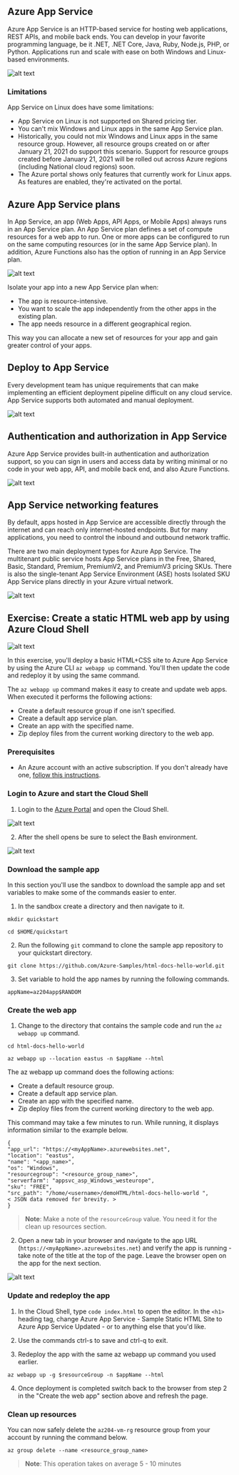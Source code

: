 ## Azure App Service

Azure App Service is an HTTP-based service for hosting web applications, REST APIs, and mobile back ends. You can develop in your favorite programming language, be it .NET, .NET Core, Java, Ruby, Node.js, PHP, or Python. Applications run and scale with ease on both Windows and Linux-based environments.

![alt text](images/azure_app_service_01.png)

### Limitations

App Service on Linux does have some limitations:

 * App Service on Linux is not supported on Shared pricing tier.
 * You can't mix Windows and Linux apps in the same App Service plan.
 * Historically, you could not mix Windows and Linux apps in the same resource group. However, all resource groups created on or after January 21, 2021 do support this scenario. Support for resource groups created before January 21, 2021 will be rolled out across Azure regions (including National cloud regions) soon.
 * The Azure portal shows only features that currently work for Linux apps. As features are enabled, they're activated on the portal.

## Azure App Service plans

In App Service, an app (Web Apps, API Apps, or Mobile Apps) always runs in an App Service plan. An App Service plan defines a set of compute resources for a web app to run. One or more apps can be configured to run on the same computing resources (or in the same App Service plan). In addition, Azure Functions also has the option of running in an App Service plan.

![alt text](images/azure_app_service_02.png)

Isolate your app into a new App Service plan when:

 * The app is resource-intensive.
 * You want to scale the app independently from the other apps in the existing plan.
 * The app needs resource in a different geographical region.

This way you can allocate a new set of resources for your app and gain greater control of your apps.

## Deploy to App Service

Every development team has unique requirements that can make implementing an efficient deployment pipeline difficult on any cloud service. App Service supports both automated and manual deployment.

![alt text](images/azure_app_service_03.png)

## Authentication and authorization in App Service

Azure App Service provides built-in authentication and authorization support, so you can sign in users and access data by writing minimal or no code in your web app, API, and mobile back end, and also Azure Functions.

![alt text](images/azure_app_service_04.png)

## App Service networking features

By default, apps hosted in App Service are accessible directly through the internet and can reach only internet-hosted endpoints. But for many applications, you need to control the inbound and outbound network traffic.

There are two main deployment types for Azure App Service. The multitenant public service hosts App Service plans in the Free, Shared, Basic, Standard, Premium, PremiumV2, and PremiumV3 pricing SKUs. There is also the single-tenant App Service Environment (ASE) hosts Isolated SKU App Service plans directly in your Azure virtual network.

![alt text](images/azure_app_service_05.png)

## Exercise: Create a static HTML web app by using Azure Cloud Shell

![alt text](images/azure_app_service_06.png)

In this exercise, you'll deploy a basic HTML+CSS site to Azure App Service by using the Azure CLI `az webapp up` command. You'll then update the code and redeploy it by using the same command.

The `az webapp up` command makes it easy to create and update web apps. When executed it performs the following actions:

* Create a default resource group if one isn't specified.
* Create a default app service plan.
* Create an app with the specified name.
* Zip deploy files from the current working directory to the web app.

### Prerequisites

  * An Azure account with an active subscription. If you don't already have one, [follow this instructions](https://docs.google.com/document/d/1XEkiGWUC4_AzngZQLQnVt8yWCb3dft1HzXglUnJcJzM/edit#heading=h.c96x7dxoz6ej).

### Login to Azure and start the Cloud Shell
1. Login to the [Azure Portal](https://portal.azure.com/) and open the Cloud Shell.

  ![alt text](images/azure_app_service_07.png)

2. After the shell opens be sure to select the Bash environment.

  ![alt text](images/azure_app_service_08.png)

### Download the sample app

In this section you'll use the sandbox to download the sample app and set variables to make some of the commands easier to enter.

1. In the sandbox create a directory and then navigate to it.

  ```azurecli-interactive
  mkdir quickstart

  cd $HOME/quickstart
  ```

2. Run the following `git` command to clone the sample app repository to your quickstart directory.

  ```azurecli-interactive
  git clone https://github.com/Azure-Samples/html-docs-hello-world.git
  ```

3. Set variable to hold the app names by running the following commands.

```azurecli-interactive
appName=az204app$RANDOM
```

### Create the web app

1. Change to the directory that contains the sample code and run the `az webapp up` command.

  ```azurecli-interactive
  cd html-docs-hello-world

  az webapp up --location eastus -n $appName --html
  ```

  The az webapp up command does the following actions:

   * Create a default resource group.
   * Create a default app service plan.
   * Create an app with the specified name.
   * Zip deploy files from the current working directory to the web app.

  This command may take a few minutes to run. While running, it displays information similar to the example below.

  ```azurecli-interactive
  {
  "app_url": "https://<myAppName>.azurewebsites.net",
  "location": "eastus",
  "name": "<app_name>",
  "os": "Windows",
  "resourcegroup": "<resource_group_name>",
  "serverfarm": "appsvc_asp_Windows_westeurope",
  "sku": "FREE",
  "src_path": "/home/<username>/demoHTML/html-docs-hello-world ",
  < JSON data removed for brevity. >
  }
  ```
  > **Note**: Make a note of the `resourceGroup` value. You need it for the clean up resources section.

2. Open a new tab in your browser and navigate to the app URL (`https://<myAppName>.azurewebsites.net`) and verify the app is running - take note of the title at the top of the page. Leave the browser open on the app for the next section.

  ![alt text](images/azure_app_service_09.png)

### Update and redeploy the app

1. In the Cloud Shell, type `code index.html` to open the editor. In the `<h1>` heading tag, change Azure App Service - Sample Static HTML Site to Azure App Service Updated - or to anything else that you'd like.

2. Use the commands ctrl-s to save and ctrl-q to exit.

3. Redeploy the app with the same az webapp up command you used earlier.
  
  ```azurecli-interactive
  az webapp up -g $resourceGroup -n $appName --html
  ```
  
4. Once deployment is completed switch back to the browser from step 2 in the "Create the web app" section above and refresh the page.


### Clean up resources

You can now safely delete the `az204-vm-rg` resource group from your account by running the command below.

```azurecli-interactive
az group delete --name <resource_group_name>
```

> **Note**: This operation takes on average 5 - 10 minutes